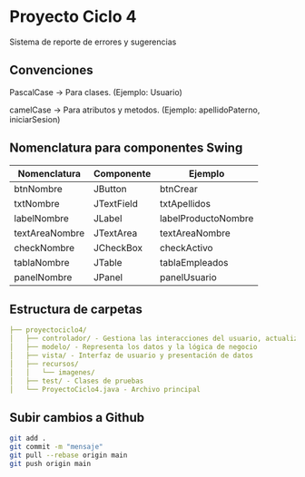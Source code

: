# Proyecto Ciclo 4

Sistema de reporte de errores y sugerencias

## Convenciones

PascalCase → Para clases. (Ejemplo: Usuario)

camelCase → Para atributos y metodos. (Ejemplo: apellidoPaterno, iniciarSesion)

## Nomenclatura para componentes Swing

| Nomenclatura   | Componente | Ejemplo             |
| -------------- | ---------- | ------------------- |
| btnNombre      | JButton    | btnCrear            |
| txtNombre      | JTextField | txtApellidos        |
| labelNombre    | JLabel     | labelProductoNombre |
| textAreaNombre | JTextArea  | textAreaNombre      |
| checkNombre    | JCheckBox  | checkActivo         |
| tablaNombre    | JTable     | tablaEmpleados      |
| panelNombre    | JPanel     | panelUsuario        |

## Estructura de carpetas

```yaml
├── proyectociclo4/
│   ├── controlador/ - Gestiona las interacciones del usuario, actualiza vista y modelo
│   ├── modelo/ - Representa los datos y la lógica de negocio
│   ├── vista/ - Interfaz de usuario y presentación de datos
│   ├── recursos/
│   │   └── imagenes/
│   ├── test/ - Clases de pruebas
│   └── ProyectoCiclo4.java - Archivo principal
```

## Subir cambios a Github

```bash
git add .
git commit -m "mensaje"
git pull --rebase origin main
git push origin main
```
